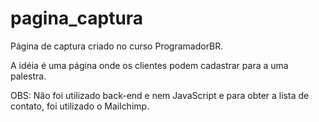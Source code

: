 # pagina_captura
Página de captura criado no curso ProgramadorBR.

A idéia é uma página onde os clientes podem cadastrar para a uma palestra.

OBS: Não foi utilizado back-end e nem JavaScript e para obter a lista de contato, foi utilizado o Mailchimp.
